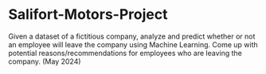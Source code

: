 # Salifort-Motors-Project
Given a dataset of a fictitious company, analyze and predict whether or not an employee will leave the company using Machine Learning. Come up with potential reasons/recommendations for employees who are leaving the company. (May 2024)
